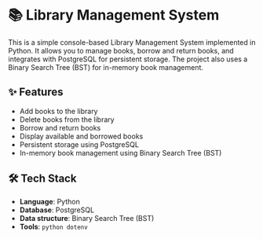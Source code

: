 # 📚️ Library Management System

This is a simple console-based Library Management System implemented in Python. It allows you to manage books, borrow and return books, and integrates with PostgreSQL for persistent storage. The project also uses a Binary Search Tree (BST) for in-memory book management.

## ✨ Features
- Add books to the library
- Delete books from the library
- Borrow and return books
- Display available and borrowed books
- Persistent storage using PostgreSQL
- In-memory book management using Binary Search Tree (BST)

## 🛠️ Tech Stack
- **Language**: Python
- **Database**: PostgreSQL
- **Data structure**: Binary Search Tree (BST)
- **Tools**: `python dotenv`

